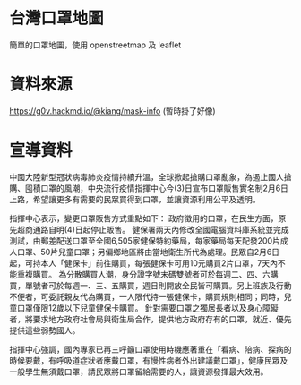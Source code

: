 # 台灣口罩地圖

簡單的口罩地圖，使用 openstreetmap 及 leaflet

# 資料來源

https://g0v.hackmd.io/@kiang/mask-info (暫時掛了好像)

# 宣導資料

中國大陸新型冠狀病毒肺炎疫情持續升溫，全球掀起搶購口罩亂象，為遏止國人搶購、囤積口罩的風潮，中央流行疫情指揮中心今(3)日宣布口罩販售實名制2月6日上路，希望讓更多有需要的民眾買得到口罩，並讓資源利用公平及透明。

指揮中心表示，變更口罩販售方式重點如下：
政府徵用的口罩，在民生方面，原先超商通路自明(4)日起停止販售。
健保署兩天內修改全國電腦資料庫系統並完成測試，由郵差配送口罩至全國6,505家健保特約藥局，每家藥局每天配發200片成人口罩、50片兒童口罩；另偏鄉地區將由當地衛生所代為處理。民眾自2月6日起，可持本人「健保卡」前往購買，每張健保卡可用10元購買2片口罩，7天內不能重複購買。
為分散購買人潮，身分證字號末碼雙號者可於每週二、四、六購買，單號者可於每週一、三、五購買，週日則開放全民皆可購買。另上班族及行動不便者，可委託親友代為購買，一人限代持一張健保卡，購買規則相同；同時，兒童口罩僅限12歲以下兒童健保卡購買。
針對需要口罩之獨居長者以及身心障礙者，將要求地方政府社會局與衛生局合作，提供地方政府存有的口罩，就近、優先提供這些弱勢國人。

指揮中心強調，國內專家已再三呼籲口罩使用時機應著重在「看病、陪病、探病的時候要戴，有呼吸道症狀者應戴口罩，有慢性病者外出建議戴口罩」，健康民眾及一般學生無須戴口罩，請民眾將口罩留給需要的人，讓資源發揮最大效用。
